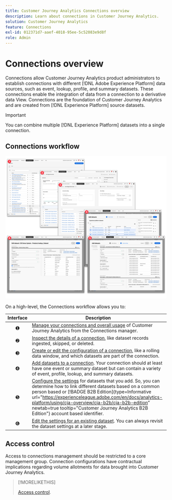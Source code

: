 ```yaml
---
title: Customer Journey Analytics Connections overview
description: Learn about connections in Customer Journey Analytics.
solution: Customer Journey Analytics
feature: Connections
exl-id: 012371d7-aaef-4018-95ee-5c52083e9d8f
role: Admin
---
```

# Connections overview

Connections allow Customer Journey Analytics product administrators to establish connections with different [!DNL Adobe Experience Platform] data sources, such as event, lookup, profile, and summary datasets. These connections enable the integration of data from a connection to a derivative data View. Connections are the foundation of Customer Journey Analytics and are created from [!DNL Experience Platform] source datasets. 

>[!IMPORTANT]
>
>You can combine multiple [!DNL Experience Platform] datasets into a single connection.


## Connections workflow

![Connections workflow](assets/connection-workflow.png)

<!-- Outdated interface 

>[!BEGINSHADEBOX]

See ![VideoCheckedOut](/help/assets/icons/VideoCheckedOut.svg) [Configuring connections](https://video.tv.adobe.com/v/35111/?quality=12&learn=on){target="_blank"} for a demo video.

>[!ENDSHADEBOX]

-->

On a high-level, the Connections workflow allows you to:

| Interface | Description |
|:---:|---|
| ➊ | [Manage your connections and overall usage](manage-connections.md) of Customer Journey Analytics from the Connections manager. |
| ➋ | [Inspect the details of a connection](manage-connections.md#connection-details), like dataset records ingested, skipped, or deleted. |
| ➌ | [Create or edit the configuration of a connection](create-connection.md#create-or-edit-a-connection), like a rolling data window, and which datasets are part of the connection. |
| ➍ | [Add datasets to a connection](create-connection.md#add-datasets). Your connection should at least have one event or summary dataset but can contain a variety of event, profile, lookup, and summary datasets. |
| ➎ | [Configure the settings](create-connection.md#dataset-settings) for datasets that you add. So, you can determine how to link different datasets based on a common person based or [!BADGE B2B Edition]{type=Informative url="https://experienceleague.adobe.com/en/docs/analytics-platform/using/cja-overview/cja-b2b/cja-b2b-edition" newtab=true tooltip="Customer Journey Analytics B2B Edition"} account based identifier. |
| ➏ | [Edit the settings for an existing dataset](create-connection.md#edit-a-dataset). You can always revisit the dataset settings at a later stage. |



## Access control

Access to connections management should be restricted to a core management group. Connection configurations have contractual implications regarding volume allotments for data brought into Customer Journey Analytics. 

>[!MORELIKETHIS]
>
>[Access control](/help/technotes/access-control.md).

